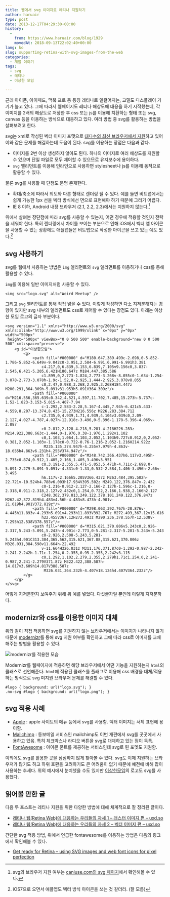 ```yaml
---
title: 웹에서 svg 이미지로 레티나 지원하기
author: haruair
type: post
date: 2013-12-17T04:29:30+00:00
history:
  - 
    from: https://www.haruair.com/blog/1929
    movedAt: 2018-09-13T22:02:40+00:00
lang: ko
slug: supporting-retina-with-svg-images-from-the-web
categories:
  - 개발 이야기
tags:
  - svg
  - 레티나
  - 이상한 모임

---
```

근래 아이폰, 아이패드, 맥북 프로 등 통칭 레티나로 일컬어지는, 고밀도 디스플레이 기기가 늘고 있다. 그에 따라서 웹페이지도 레티나 해상도에 대응을 하기 시작했는데, 각 이미지를 2배의 해상도로 저장한 후 css 또는 js를 이용해 치환하는 형태 또는 svg, canvas 등을 이용하는 방식으로 대응하고 있다. 여러 방법 중 svg를 활용하는 방법을 살펴보려고 한다.

svg는 xml로 작성된 벡터 이미지 포맷으로 [대다수의 최신 브라우저에서 지원][1]하고 있어 이와 같은 문제를 해결하는데 도움이 된다. svg를 이용하는 장점은 다음과 같다.

  * 이미지를 2번 이상 생성하지 않아도 된다. 하나의 이미지로 여러 해상도를 지원할 수 있으며 단일 파일로 모두 제어할 수 있으므로 유지보수에 용이하다.
  * `svg` 엘리먼트를 이용해 인라인으로 사용하면 stylesheet나 js를 이용해 동적으로 활용할 수 있다.

물론 svg를 사용할 때 단점도 분명 존재한다.

<!--more-->

  * 확대/축소에 따라서 의도와 다른 형태로 렌더링 될 수 있다. 예를 들면 비트맵에서는 쉽게 가능한 1px 선을 벡터 방식에선 면으로 표현해야 하기 때문에 그리기 어렵다.
  * IE 8 이하, Android 내장 브라우저 (2.1, 2.2, 2.3)에서는 지원하지 않는다.[^1]

위에서 살펴본 장단점에 따라 svg를 사용할 수 있는지, 어떤 경우에 적용할 것인지 전략을 세워야 한다. 특히 렌더링에서 차이를 보이는 부분으로 인해 iOS에서 벡터 앱 아이콘을 사용할 수 있는 상황에도 애플앱들은 비트맵으로 작성한 아이콘을 쓰고 있는 예도 있다.[^2]

## svg 사용하기

svg를 웹에서 사용하는 방법은 `img` 엘리먼트와 `svg` 엘리먼트를 이용하거나 css를 통해 활용할 수 있다.

`img`를 이용해 일반 이미지처럼 사용할 수 있다.

    <img src="logo.svg" alt="Weird Meetup" />
    

그리고 `svg` 엘리먼트를 통해 직접 넣을 수 있다. 이렇게 작성하면 다소 지저분해지는 경향이 있지만 svg 내부의 엘리먼트도 css로 제어할 수 있다는 장점도 있다. 아래는 이상한 모임 로고의 글자 부분이다.

    <svg version="1.1" xmlns="http://www.w3.org/2000/svg" xmlns:xlink="http://www.w3.org/1999/xlink" x="0px" y="0px" width="500px"
     height="500px" viewBox="0 0 500 500" enable-background="new 0 0 500 500" xml:space="preserve">
        <g id="이상한모임">
            <g>
                <path fill="#000000" d="M180.647,389.499c-2.698,0-5.852-1.786-5.852-6.649v-9.042c0-3.951,2.584-6.991,6.991-6.991h3.381
                    c4.217,0,6.839,3.153,6.839,7.105v9.156c0,3.837-2.545,6.421-5.205,6.421H180.647z M184.447,385.586
                    c1.899,0,2.773-1.824,2.773-3.268v-8.055c0-1.634-1.254-3.078-2.773-3.078h-1.9c-1.52,0-2.925,1.444-2.925,3.078v8.055
                    c0,2.47,0.988,3.268,2.925,3.268H184.447z M200.291,364.309h-5.091v31.953h5.091V364.309z"/>
                <path fill="#000000" d="M216.556,365.639c0.342,4.521,4.597,11.702,7.485,15.273h-5.737c-1.52-1.823-3.153-5.015-4.407-7.94
                    c-1.292,2.583-2.28,5.167-4.445,7.94h-6.421c5.433-4.559,8.207-13.374,8.435-15.273H216.556z M226.283,384.712
                    c2.735,0,4.939,1.71,4.939,4.104v3.039c0,2.09-2.127,4.027-4.787,4.027h-12.918c-3.496,0-5.396-1.178-5.396-4.065v-2.887
                    c0-2.812,2.128-4.218,5.281-4.218H226.283z M214.922,388.663c-1.444,0-1.976,0.38-1.976,1.292v1.102
                    c0,1.103,1.064,1.103,2.052,1.103h9.727c0.912,0,2.052-0.381,2.052-1.103v-1.178c0-0.722-0.76-1.216-2.052-1.216H214.922z
                     M235.135,374.947h-4.255v7.979h-4.863v-18.655h4.863v6.231h4.255V374.947z"/>
                <path fill="#000000" d="M248.742,366.437h6.117v3.495h-2.735c0.874,0.912,1.405,2.166,1.405,3.496v3.951
                    c0,3.191-2.355,5.471-5.053,5.471h-4.711c-2.698,0-5.091-2.279-5.091-5.091v-4.331c0-1.33,0.532-2.584,1.406-3.496h-2.66v-3.495
                    h6.117v-2.166h5.205V366.437z M263.484,395.502h-22.721v-10.524h4.788v6.003h17.934V395.502z M249.122,376.847v-2.432
                    c0-1.216-0.912-2.127-2.166-2.127h-1.596c-1.216,0-2.318,0.911-2.318,2.127v2.432c0,1.254,0.722,2.166,1.938,2.166h2.127
                    C248.362,379.013,249.122,378.101,249.122,376.847z M262.42,372.819h4.483v4.56h-4.483v8.473h-4.901v-21.619h4.901V372.819z"/>
                <path fill="#000000" d="M298.063,392.767h-28.876v-4.445h11.893v-4.293h5.091v4.293h11.893V392.767z M272.493,367.12v15.616
                    h22.455V367.12H272.493z M290.236,378.557h-12.538v-7.295h12.538V378.557z"/>
                <path fill="#000000" d="M315.621,370.806v5.243c0,2.926-2.317,5.243-5.091,5.243h-4.901c-2.773,0-5.281-2.317-5.281-5.243v-5.243
                    c0-2.926,2.508-5.243,5.281-5.243h4.901C313.304,365.562,315.621,367.88,315.621,370.806z M326.031,384.598v11.664h-22.492
                    v-11.664H326.031z M311.176,371.87c0-1.292-0.987-2.242-2.241-2.242h-1.71c-1.254,0-2.355,0.95-2.355,2.242v3.115
                    c0,1.292,1.102,2.279,2.355,2.279h1.71c1.254,0,2.241-0.987,2.241-2.279V371.87z M322.422,388.587h-14.817v3.609h14.817V388.587z
                     M326.031,364.232h-4.407v18.124h4.407V364.232z"/>
            </g>
        </g>
    </svg>
    

어떻게 지저분한지 보여주기 위해 위 예를 넣었다. 다섯글자일 뿐인데 이렇게 지저분하다.

## modernizr와 css를 이용한 이미지 대체

위와 같이 직접 적용하면 svg를 지원하지 않는 브라우저에서는 이미지가 나타나지 않기 때문에 [modernizr][2]를 통해 svg 지원 여부를 확인하고 그에 따라 css로 이미지를 교체해주는 방법을 활용할 수 있다.

![modernizr를 적용한 모습][3]

Modernizr를 웹페이지에 적용하면 해당 브라우저에서 어떤 기능을 지원하는지 `html`의 클래스로 선언해준다. `html`에 적용된 클래스를 플래그로 이용해 css 배경을 대체/적용하는 방식으로 svg 미지원 브라우저 문제를 해결할 수 있다.

    #logo { background: url("logo.svg"); }
    .no-svg #logo { background: url("logo.png"); }
    

## svg 적용 사례

  * [Apple][4] : apple 사이트의 메뉴 등에서 svg를 사용함. 벡터 이미지는 서체 표현에 용이함.
  * [Mailchimp][5] : 동보메일 서비스인 mailchimp도 이번 개편에서 svg를 곳곳에서 사용하고 있음. 특히 체크박스나 라디오 버튼을 svg로 대체하고 있는 점이 독특.
  * [FontAwesome][6] : 아이콘 폰트를 제공하는 서비스인데 svg로 된 포멧도 지원함.

이외에도 svg를 활용한 곳을 심심하지 않게 찾아볼 수 있다. svg도 이제 지원하는 브라우저가 많기도 하고 하위 호환을 고려하기도 큰 어려움이 없기 때문에 예전에 비해 많이 사용하는 추세다. 위의 예시에서 눈치챘을 수도 있지만 [이상한모임][7]의 로고도 svg를 사용했다.

## 읽어볼 만한 글

다음 두 포스트는 레티나 지원을 위한 다양한 방법에 대해 체계적으로 잘 정리된 글이다.

  * [레티나 웹(Retina Web)에 대응하는 우리들의 자세 1 &#8211; 래스터 이미지 편 &#8211; uxd.so][8]
  * [레티나 웹(Retina Web)에 대응하는 우리들의 자세 2 – 벡터 이미지 편 &#8211; uxd.so][9]

간단한 svg 적용 방법, 위에서 언급한 fontawesome를 이용하는 방법은 다음의 링크에서 확인해볼 수 있다.

  * [Get ready for Retina – using SVG images and web font icons for pixel perfection][10]

[^1]:    
    svg의 브라우저 지원 여부는 [caniuse.com의 svg 페이지][1]에서 확인해볼 수 있다.

[^2]:    
    iOS7으로 오면서 애플앱도 벡터 방식 아이콘을 쓰는 것 같더라. (잘 모름)

 [1]: http://caniuse.com/svg
 [2]: http://modernizr.com/
 [3]: /wp-content/uploads/2013/12/Screen-Shot-2013-12-17-at-2.42.17-pm.png
 [4]: http://apple.com
 [5]: http://mailchimp.com
 [6]: http://fontawesome.io/
 [7]: http://we.weirdmeetup.com/
 [8]: http://uxd.so/h/retina-web-raster/
 [9]: http://uxd.so/h/retina-web-vector/
 [10]: http://astronautweb.co/2013/02/retina-svg-font-icons/